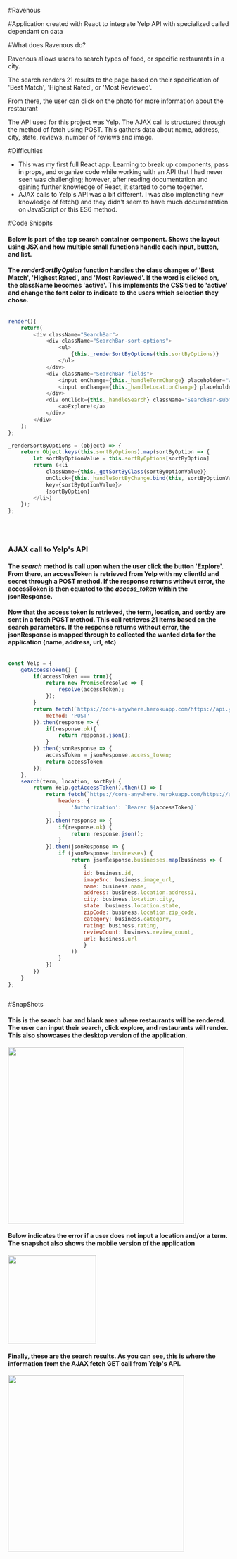 #Ravenous

#Application created with React to integrate Yelp API with specialized called dependant on data

#What does Ravenous do?
<p>Ravenous allows users to search types of food, or specific restaurants in a city.</p>
<p>The search renders 21 results to the page based on their specification of 'Best Match', 'Highest Rated', or 'Most Reviewed'.</p>
<p>From there, the user can click on the photo for more information about the restaurant</p>
<p>The API used for this project was Yelp. The AJAX call is structured through the method of fetch using POST. This gathers data about name, address, city, state, reviews, number of reviews and image.</p>

#Difficulties
<ul>
<li>This was my first full React app. Learning to break up components, pass in props, and organize code while working with an API that I had never seen was challenging; however, after reading documentation and gaining further knowledge of React, it started to come together.</li>
<li>AJAX calls to Yelp's API was a bit different. I was also impleneting new knowledge of fetch() and they didn't seem to have much documentation on JavaScript or this ES6 method.</li>
</ul>

#Code Snippits
<br />
<h4>Below is part of the top search container component. Shows the layout using JSX and how multiple small functions handle each input, button, and list.</h4> 
<h4>The <em>renderSortByOption</em> function handles the class changes of 'Best Match', 'Highest Rated', and 'Most Reviewed'. If the word is clicked on, the className becomes 'active'. This implements the CSS tied to 'active' and change the font color to indicate to the users which selection they chose. </h4>


```javascript

render(){
    return(
        <div className="SearchBar">
            <div className="SearchBar-sort-options">
                <ul>
                    {this._renderSortByOptions(this.sortByOptions)}
                </ul>
            </div>
            <div className="SearchBar-fields">
                <input onChange={this._handleTermChange} placeholder="What are you in the mood for?" />
                <input onChange={this._handleLocationChange} placeholder="Where?" />
            </div>
            <div onClick={this._handleSearch} className="SearchBar-submit">
                <a>Explore!</a>
            </div>
        </div>
    );
};

_renderSortByOptions = (object) => {
    return Object.keys(this.sortByOptions).map(sortByOption => {
        let sortByOptionValue = this.sortByOptions[sortByOption]
        return (<li 
            className={this._getSortByClass(sortByOptionValue)}
            onClick={this._handleSortByChange.bind(this, sortByOptionValue)}
            key={sortByOptionValue}>
            {sortByOption}
        </li>)
    });
};
    
```
<br />
<h3>AJAX call to Yelp's API</h3> 
<h4>The <em>search</em> method is call upon when the user click the button 'Explore'. From there, an accessToken is retrieved from Yelp with my clientId and secret through a POST method. If the response returns without error, the accessToken is then equated to the <em>access_token</em> within the jsonResponse.</h4>
<h4>Now that the access token is retrieved, the term, location, and sortby are sent in a fetch POST method. This call retrieves 21 items based on the search parameters. If the response returns without error, the jsonResponse is mapped through to collected the wanted data for the application (name, address, url, etc)</h4>


``` javascript

const Yelp = {
    getAccessToken() {
        if(accessToken === true){
            return new Promise(resolve => {
                resolve(accessToken);
            });
        } 
        return fetch(`https://cors-anywhere.herokuapp.com/https://api.yelp.com/oauth2/token?grant_type=client_credentials&client_id=${CLIENT_ID}&client_secret=${SECRET}`, {
            method: 'POST'
        }).then(response => {
            if(response.ok){
                return response.json();
            }
        }).then(jsonResponse => {
            accessToken = jsonResponse.access_token;
            return accessToken
        });
    },
    search(term, location, sortBy) {
        return Yelp.getAccessToken().then(() => {
            return fetch(`https://cors-anywhere.herokuapp.com/https://api.yelp.com/v3/businesses/search?term=${term}&location=${location}&sort_by=${sortBy}`, {
                headers: {
                    'Authorization': `Bearer ${accessToken}`
                }
            }).then(response => {
                if(response.ok) {
                    return response.json();
                }
            }).then(jsonResponse => {
                if (jsonResponse.businesses) {
                    return jsonResponse.businesses.map(business => (
                        {
                        id: business.id,
                        imageSrc: business.image_url,
                        name: business.name,
                        address: business.location.address1,
                        city: business.location.city,
                        state: business.location.state,
                        zipCode: business.location.zip_code,
                        category: business.category,
                        rating: business.rating,
                        reviewCount: business.review_count,
                        url: business.url
                        }
                    ))
                }
            })
        })
    }
};



```

#SnapShots

<h4>This is the search bar and blank area where restaurants will be rendered. The user can input their search, click explore, and restaurants will render. This also showcases the desktop version of the application.</h4>
<img src="./mainsearchdesktop.png" width="400">
<br />

<h4>Below indicates the error if a user does not input a location and/or a term. The snapshot also shows the mobile version of the application</h4>
<img src="./errormessagemobile.png" width="200">
<br />

<h4>Finally, these are the search results. As you can see, this is where the information from the AJAX fetch GET call from Yelp's API. </h4>
<img src="./searchresult.png" width="400">